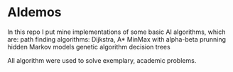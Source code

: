# AIdemos
In this repo I put mine implementations of some basic AI algorithms, which are:
  path finding algorithms: Dijkstra, A*
  MinMax with alpha-beta prunning
  hidden Markov models
  genetic algorithm
  decision trees
  
All algorithm were used to solve exemplary, academic problems.

